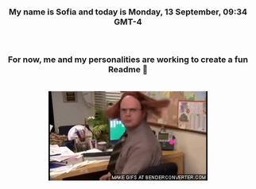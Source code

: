 


<div align="center">
<h3 >My name is Sofia and today is Monday, 13 September, 09:34 GMT-4</h3><br>
<h3 >For now, me and my personalities are working to create a fun Readme 👋
</h3><br>
<img src='img/dwight.gif' alt='working...'/>
</div>
